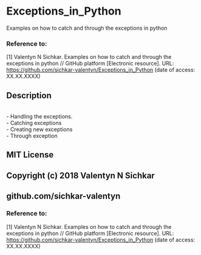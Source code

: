 # Exceptions_in_Python
Examples on how to catch and through the exceptions in python

### Reference to:
[1] Valentyn N Sichkar. Examples on how to catch and through the exceptions in python // GitHub platform [Electronic resource]. URL: https://github.com/sichkar-valentyn/Exceptions_in_Python (date of access: XX.XX.XXXX)

## Description
<br/> - Handling the exceptions.
<br/> - Catching exceptions
<br/> - Creating new exceptions
<br/> - Through exception

## MIT License
## Copyright (c) 2018 Valentyn N Sichkar
## github.com/sichkar-valentyn
### Reference to:
[1] Valentyn N Sichkar. Examples on how to catch and through the exceptions in python // GitHub platform [Electronic resource]. URL: https://github.com/sichkar-valentyn/Exceptions_in_Python (date of access: XX.XX.XXXX)
